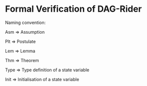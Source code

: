 # Formal Verification of DAG-Rider

Naming convention:

<Name>Asm => Assumption

<Name>Plt => Postulate

<Name>Lem => Lemma

<Name>Thm => Theorem

<Name>Type => Type definition of a state variable

Init<Name> => Initialisation of a state variable

